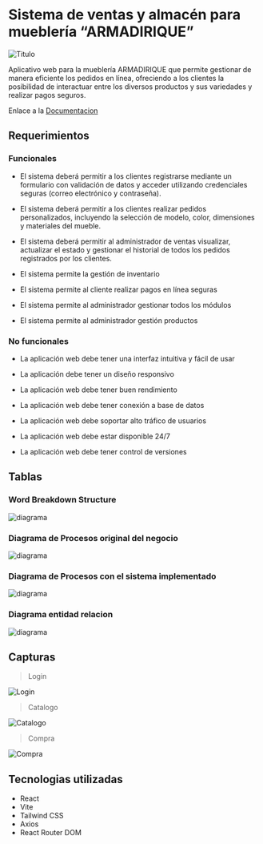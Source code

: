 # Sistema de ventas y almacén para mueblería “ARMADIRIQUE” 
![Titulo](https://drive.google.com/uc?export=view&id=1zIjadRWUevYw5YJNmthCoOJihvemb6Fc)

Aplicativo web para la mueblería ARMADIRIQUE que permite gestionar de manera eficiente los pedidos en línea, ofreciendo a los clientes la posibilidad de interactuar entre los diversos productos y sus variedades y realizar pagos seguros.

Enlace a la [Documentacion](https://utpedupe-my.sharepoint.com/personal/u24323440_utp_edu_pe/_layouts/15/onedrive.aspx?id=%2Fpersonal%2Fu24323440%5Futp%5Fedu%5Fpe%2FDocuments%2FIntegrador&ga=1)

## Requerimientos
### Funcionales

- El sistema deberá permitir a los clientes registrarse mediante un formulario con validación de datos y acceder utilizando credenciales seguras (correo electrónico y contraseña). 

- El sistema deberá permitir a los clientes realizar pedidos personalizados, incluyendo la selección de modelo, color, dimensiones y materiales del mueble. 

- El sistema deberá permitir al administrador de ventas visualizar, actualizar el estado y gestionar el historial de todos los pedidos registrados por los clientes. 

- El sistema permite la gestión de inventario 

- El sistema permite al cliente realizar pagos en línea seguras 

- El sistema permite al administrador gestionar todos los módulos 

- El sistema permite al administrador gestión productos 

### No funcionales
- La aplicación web debe tener una interfaz intuitiva y fácil de usar 

- La aplicación debe tener un diseño responsivo

- La aplicación web debe tener buen rendimiento 

- La aplicación web debe tener conexión a base de datos 

- La aplicación web debe soportar alto tráfico de usuarios 

- La aplicación web debe estar disponible 24/7 

- La aplicación web debe tener control de versiones 

## Tablas

### Word Breakdown Structure
![diagrama](https://drive.google.com/uc?export=view&id=1POr9GSHDVNIbdG4XU7atQmWobpzaA9-v)
### Diagrama de Procesos original del negocio
![diagrama](https://drive.google.com/uc?export=view&id=1LoXiRGsl9BSzlNe8g-mpFAsW6l53UEeI)
### Diagrama de Procesos con el sistema implementado
![diagrama](https://drive.google.com/uc?export=view&id=1llOXuGfkoCOx_dSuw61deKc2NKkNeUxO)
### Diagrama entidad relacion
![diagrama](https://drive.google.com/uc?export=view&id=17A0J0_WxaoFUi6ov_7pKaER09N7LvXht)

## Capturas
> Login

![Login](https://drive.google.com/uc?export=view&id=1L6yFle0jBdz20cmyaAHwt9pi3kxBmlNa)
> Catalogo

![Catalogo](https://drive.google.com/uc?export=view&id=1iadMhbN1MUAkXaUP7OLN3PmXS_W3eLsy)
> Compra

![Compra](https://drive.google.com/uc?export=view&id=1Rr2_D_n1NI28GLwWQsHLPg818m43uvSW)

## Tecnologias utilizadas
- React
- Vite 
- Tailwind CSS
- Axios
- React Router DOM
